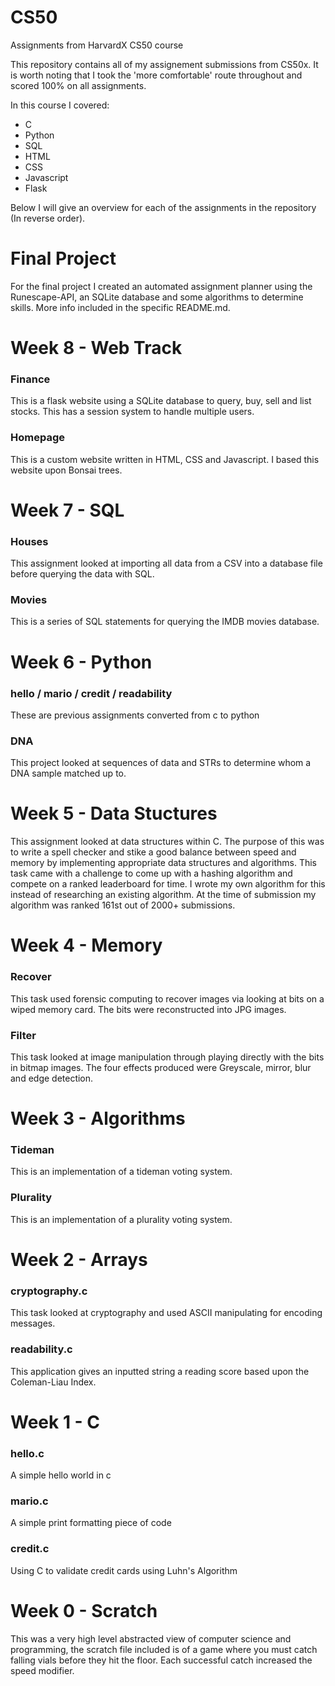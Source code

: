 # CS50
Assignments from HarvardX CS50 course

This repository contains all of my assignement submissions from CS50x. It is worth noting that I took the 'more comfortable' route throughout and scored 100% on all assignments.

In this course I covered:
- C
- Python
- SQL
- HTML
- CSS
- Javascript
- Flask

Below I will give an overview for each of the assignments in the repository (In reverse order).

# Final Project
For the final project I created an automated assignment planner using the Runescape-API, an SQLite database and some algorithms to determine skills. More info included in the specific README.md.

# Week 8 - Web Track
### Finance
This is a flask website using a SQLite database to query, buy, sell and list stocks. This has a session system to handle multiple users.

### Homepage
This is a custom website written in HTML, CSS and Javascript. I based this website upon Bonsai trees.

# Week 7 - SQL
### Houses
This assignment looked at importing all data from a CSV into a database file before querying the data with SQL.

### Movies
This is a series of SQL statements for querying the IMDB movies database.

# Week 6 - Python
### hello / mario / credit / readability
These are previous assignments converted from c to python

### DNA
This project looked at sequences of data and STRs to determine whom a DNA sample matched up to.

# Week 5 - Data Stuctures
This assignment looked at data structures within C. The purpose of this was to write a spell checker and stike a good balance between speed and memory by implementing appropriate data structures and algorithms.
This task came with a challenge to come up with a hashing algorithm and compete on a ranked leaderboard for time. I wrote my own algorithm for this instead of researching an existing algorithm. At the time of submission my algorithm was ranked 161st out of 2000+ submissions.

# Week 4 - Memory
### Recover
This task used forensic computing to recover images via looking at bits on a wiped memory card. The bits were reconstructed into JPG images.

### Filter
This task looked at image manipulation through playing directly with the bits in bitmap images. The four effects produced were Greyscale, mirror, blur and edge detection.

# Week 3 - Algorithms
### Tideman
This is an implementation of a tideman voting system.

### Plurality
This is an implementation of a plurality voting system.

# Week 2 - Arrays
### cryptography.c
This task looked at cryptography and used ASCII manipulating for encoding messages.

### readability.c
This application gives an inputted string a reading score based upon the Coleman-Liau Index.

# Week 1 - C
### hello.c
A simple hello world in c

### mario.c
A simple print formatting piece of code

### credit.c
Using C to validate credit cards using Luhn's Algorithm

# Week 0 - Scratch
This was a very high level abstracted view of computer science and programming, the scratch file included is of a game where you must catch falling vials before they hit the floor. Each successful catch increased the speed modifier.
